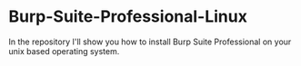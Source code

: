 # Burp-Suite-Professional-Linux
In the repository I'll show you how to install Burp Suite Professional on your unix based operating system.
